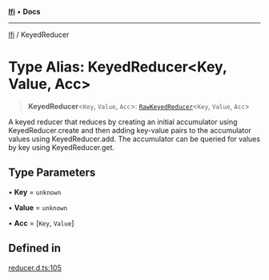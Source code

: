 [**lfi**](../readme.md) • **Docs**

---

[lfi](../globals.md) / KeyedReducer

# Type Alias: KeyedReducer\<Key, Value, Acc\>

> **KeyedReducer**\<`Key`, `Value`, `Acc`\>:
> [`RawKeyedReducer`](RawKeyedReducer.md)\<`Key`, `Value`, `Acc`\>

A keyed reducer that reduces by creating an initial accumulator using
KeyedReducer.create and then adding key-value pairs to the accumulator values
using KeyedReducer.add. The accumulator can be queried for values by key using
KeyedReducer.get.

## Type Parameters

• **Key** = `unknown`

• **Value** = `unknown`

• **Acc** = [`Key`, `Value`]

## Defined in

[reducer.d.ts:105](https://github.com/TomerAberbach/lfi/blob/85d6360ac7d8f71c70f308d2ace5bc2aa99ab03d/src/operations/reducer.d.ts#L105)
